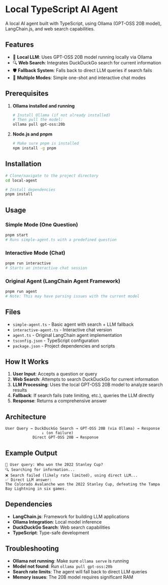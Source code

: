 # Local TypeScript AI Agent

A local AI agent built with TypeScript, using Ollama (GPT-OSS 20B model), LangChain.js, and web search capabilities.

## Features

- 🤖 **Local LLM**: Uses GPT-OSS 20B model running locally via Ollama
- 🔍 **Web Search**: Integrates DuckDuckGo search for current information
- 🛡️ **Fallback System**: Falls back to direct LLM queries if search fails
- 🎯 **Multiple Modes**: Simple one-shot and interactive chat modes

## Prerequisites

1. **Ollama installed and running**

   ```bash
   # Install Ollama (if not already installed)
   # Then pull the model:
   ollama pull gpt-oss:20b
   ```

2. **Node.js and pnpm**
   ```bash
   # Make sure pnpm is installed
   npm install -g pnpm
   ```

## Installation

```bash
# Clone/navigate to the project directory
cd local-agent

# Install dependencies
pnpm install
```

## Usage

### Simple Mode (One Question)

```bash
pnpm start
# Runs simple-agent.ts with a predefined question
```

### Interactive Mode (Chat)

```bash
pnpm run interactive
# Starts an interactive chat session
```

### Original Agent (LangChain Agent Framework)

```bash
pnpm run agent
# Note: This may have parsing issues with the current model
```

## Files

- `simple-agent.ts` - Basic agent with search + LLM fallback
- `interactive-agent.ts` - Interactive chat version
- `agent.ts` - Original LangChain agent implementation
- `tsconfig.json` - TypeScript configuration
- `package.json` - Project dependencies and scripts

## How It Works

1. **User Input**: Accepts a question or query
2. **Web Search**: Attempts to search DuckDuckGo for current information
3. **LLM Processing**: Uses the local GPT-OSS 20B model to analyze search results
4. **Fallback**: If search fails (rate limiting, etc.), queries the LLM directly
5. **Response**: Returns a comprehensive answer

## Architecture

```
User Query → DuckDuckGo Search → GPT-OSS 20B (via Ollama) → Response
                ↓ (on failure)
            Direct GPT-OSS 20B → Response
```

## Example Output

```
🤔 User query: Who won the 2022 Stanley Cup?
🔍 Searching for information...
❌ Search failed (likely rate limited), using direct LLM...
✅ Direct LLM answer:
The Colorado Avalanche won the 2022 Stanley Cup, defeating the Tampa Bay Lightning in six games.
```

## Dependencies

- **LangChain.js**: Framework for building LLM applications
- **Ollama Integration**: Local model inference
- **DuckDuckGo Search**: Web search capabilities
- **TypeScript**: Type-safe development

## Troubleshooting

- **Ollama not running**: Make sure `ollama serve` is running
- **Model not found**: Run `ollama pull gpt-oss:20b`
- **Search rate limits**: The agent will fall back to direct LLM queries
- **Memory issues**: The 20B model requires significant RAM
